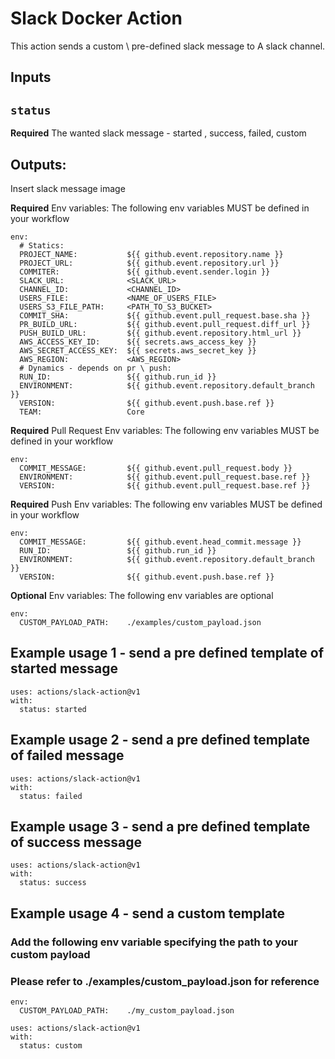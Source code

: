 # Slack Docker Action

This action sends a custom \ pre-defined slack message to A slack channel.

## Inputs

## `status`

**Required** The wanted slack message - started , success, failed, custom

## Outputs:
Insert slack message image



**Required** Env variables: The following env variables MUST be defined in your workflow
```
env:
  # Statics:
  PROJECT_NAME:           ${{ github.event.repository.name }}
  PROJECT_URL:            ${{ github.event.repository.url }}
  COMMITER:               ${{ github.event.sender.login }}
  SLACK_URL:              <SLACK_URL>
  CHANNEL_ID:             <CHANNEL_ID>
  USERS_FILE:             <NAME_OF_USERS_FILE>
  USERS_S3_FILE_PATH:     <PATH_TO_S3_BUCKET>
  COMMIT_SHA:             ${{ github.event.pull_request.base.sha }}
  PR_BUILD_URL:           ${{ github.event.pull_request.diff_url }}
  PUSH_BUILD_URL:         ${{ github.event.repository.html_url }}
  AWS_ACCESS_KEY_ID:      ${{ secrets.aws_access_key }}
  AWS_SECRET_ACCESS_KEY:  ${{ secrets.aws_secret_key }}
  AWS_REGION:             <AWS_REGION>
  # Dynamics - depends on pr \ push:
  RUN_ID:                 ${{ github.run_id }}
  ENVIRONMENT:            ${{ github.event.repository.default_branch }}
  VERSION:                ${{ github.event.push.base.ref }}
  TEAM:                   Core
```
**Required** Pull Request Env variables: The following env variables MUST be defined in your workflow
```
env:
  COMMIT_MESSAGE:         ${{ github.event.pull_request.body }}
  ENVIRONMENT:            ${{ github.event.pull_request.base.ref }}
  VERSION:                ${{ github.event.pull_request.base.ref }}

```
**Required** Push Env variables: The following env variables MUST be defined in your workflow
```
env:
  COMMIT_MESSAGE:         ${{ github.event.head_commit.message }}
  RUN_ID:                 ${{ github.run_id }}
  ENVIRONMENT:            ${{ github.event.repository.default_branch }}
  VERSION:                ${{ github.event.push.base.ref }}
```
**Optional** Env variables: The following env variables are optional
```
env:
  CUSTOM_PAYLOAD_PATH:    ./examples/custom_payload.json
```


## Example usage 1 - send a pre defined template of started message
```
uses: actions/slack-action@v1
with:
  status: started
```

## Example usage 2 - send a pre defined template of failed message
```
uses: actions/slack-action@v1
with:
  status: failed
```

## Example usage 3 - send a pre defined template of success message
```
uses: actions/slack-action@v1
with:
  status: success
```

## Example usage 4 - send a custom template
### Add the following env variable specifying the path to your custom payload
### Please refer to ./examples/custom_payload.json for reference
```
env:
  CUSTOM_PAYLOAD_PATH:    ./my_custom_payload.json

uses: actions/slack-action@v1
with:
  status: custom
```
